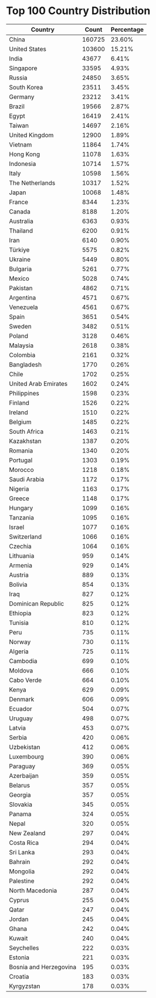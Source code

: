 # Top 100 Country Distribution
| Country | Count | Percentage |
|----|----|----|
| China | 160725 | 23.60% |
| United States | 103600 | 15.21% |
| India | 43677 | 6.41% |
| Singapore | 33595 | 4.93% |
| Russia | 24850 | 3.65% |
| South Korea | 23511 | 3.45% |
| Germany | 23212 | 3.41% |
| Brazil | 19566 | 2.87% |
| Egypt | 16419 | 2.41% |
| Taiwan | 14697 | 2.16% |
| United Kingdom | 12900 | 1.89% |
| Vietnam | 11864 | 1.74% |
| Hong Kong | 11078 | 1.63% |
| Indonesia | 10714 | 1.57% |
| Italy | 10598 | 1.56% |
| The Netherlands | 10317 | 1.52% |
| Japan | 10068 | 1.48% |
| France | 8344 | 1.23% |
| Canada | 8188 | 1.20% |
| Australia | 6363 | 0.93% |
| Thailand | 6200 | 0.91% |
| Iran | 6140 | 0.90% |
| Türkiye | 5575 | 0.82% |
| Ukraine | 5449 | 0.80% |
| Bulgaria | 5261 | 0.77% |
| Mexico | 5028 | 0.74% |
| Pakistan | 4862 | 0.71% |
| Argentina | 4571 | 0.67% |
| Venezuela | 4561 | 0.67% |
| Spain | 3651 | 0.54% |
| Sweden | 3482 | 0.51% |
| Poland | 3128 | 0.46% |
| Malaysia | 2618 | 0.38% |
| Colombia | 2161 | 0.32% |
| Bangladesh | 1770 | 0.26% |
| Chile | 1702 | 0.25% |
| United Arab Emirates | 1602 | 0.24% |
| Philippines | 1598 | 0.23% |
| Finland | 1526 | 0.22% |
| Ireland | 1510 | 0.22% |
| Belgium | 1485 | 0.22% |
| South Africa | 1463 | 0.21% |
| Kazakhstan | 1387 | 0.20% |
| Romania | 1340 | 0.20% |
| Portugal | 1303 | 0.19% |
| Morocco | 1218 | 0.18% |
| Saudi Arabia | 1172 | 0.17% |
| Nigeria | 1163 | 0.17% |
| Greece | 1148 | 0.17% |
| Hungary | 1099 | 0.16% |
| Tanzania | 1095 | 0.16% |
| Israel | 1077 | 0.16% |
| Switzerland | 1066 | 0.16% |
| Czechia | 1064 | 0.16% |
| Lithuania | 959 | 0.14% |
| Armenia | 929 | 0.14% |
| Austria | 889 | 0.13% |
| Bolivia | 854 | 0.13% |
| Iraq | 827 | 0.12% |
| Dominican Republic | 825 | 0.12% |
| Ethiopia | 823 | 0.12% |
| Tunisia | 810 | 0.12% |
| Peru | 735 | 0.11% |
| Norway | 730 | 0.11% |
| Algeria | 725 | 0.11% |
| Cambodia | 699 | 0.10% |
| Moldova | 666 | 0.10% |
| Cabo Verde | 664 | 0.10% |
| Kenya | 629 | 0.09% |
| Denmark | 606 | 0.09% |
| Ecuador | 504 | 0.07% |
| Uruguay | 498 | 0.07% |
| Latvia | 453 | 0.07% |
| Serbia | 420 | 0.06% |
| Uzbekistan | 412 | 0.06% |
| Luxembourg | 390 | 0.06% |
| Paraguay | 369 | 0.05% |
| Azerbaijan | 359 | 0.05% |
| Belarus | 357 | 0.05% |
| Georgia | 357 | 0.05% |
| Slovakia | 345 | 0.05% |
| Panama | 324 | 0.05% |
| Nepal | 320 | 0.05% |
| New Zealand | 297 | 0.04% |
| Costa Rica | 294 | 0.04% |
| Sri Lanka | 293 | 0.04% |
| Bahrain | 292 | 0.04% |
| Mongolia | 292 | 0.04% |
| Palestine | 292 | 0.04% |
| North Macedonia | 287 | 0.04% |
| Cyprus | 255 | 0.04% |
| Qatar | 247 | 0.04% |
| Jordan | 245 | 0.04% |
| Ghana | 242 | 0.04% |
| Kuwait | 240 | 0.04% |
| Seychelles | 222 | 0.03% |
| Estonia | 221 | 0.03% |
| Bosnia and Herzegovina | 195 | 0.03% |
| Croatia | 183 | 0.03% |
| Kyrgyzstan | 178 | 0.03% |
